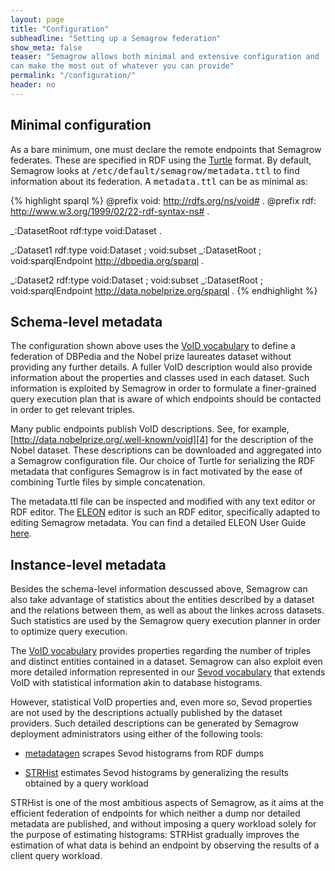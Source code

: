```yaml
---
layout: page
title: "Configuration"
subheadline: "Setting up a Semagrow federation"
show_meta: false
teaser: "Semagrow allows both minimal and extensive configuration and
can make the most out of whatever you can provide"
permalink: "/configuration/"
header: no
---
```

## Minimal configuration

As a bare minimum, one must declare the remote endpoints that Semagrow
federates. These are specified in RDF using the [Turtle][1] format.
By default, Semagrow looks at
<samp>/etc/default/semagrow/metadata.ttl</samp>
to find information about its federation. A
<samp>metadata.ttl</samp> can be as minimal as:

{% highlight sparql %}
@prefix void: <http://rdfs.org/ns/void#> .
@prefix rdf: <http://www.w3.org/1999/02/22-rdf-syntax-ns#> .

_:DatasetRoot rdf:type void:Dataset .

_:Dataset1 rdf:type void:Dataset ;
     void:subset _:DatasetRoot ;
     void:sparqlEndpoint <http://dbpedia.org/sparql> .

_:Dataset2 rdf:type void:Dataset ;
     void:subset _:DatasetRoot ;
     void:sparqlEndpoint <http://data.nobelprize.org/sparql> .
{% endhighlight %}


## Schema-level metadata

The configuration shown above uses the [VoID vocabulary][2] to define
a federation of DBPedia and the Nobel prize laureates dataset without
providing any further details. A fuller VoID description would also
provide information about the properties and classes used in each
dataset. Such information is exploited by Semagrow in order to
formulate a finer-grained query execution plan that is aware of which
endpoints should be contacted in order to get relevant triples.

Many public endpoints publish VoID descriptions. See, for example,
[http://data.nobelprize.org/.well-known/void][4] for the description
of the Nobel dataset. These descriptions can be downloaded and
aggregated into a Semagrow configuration file. Our choice of Turtle
for serializing the RDF metadata that configures Semagrow is in fact
motivated by the ease of combining Turtle files by simple
concatenation.

The metadata.ttl file can be inspected and modified with any text
editor or RDF editor. The [ELEON][5] editor is such an RDF editor,
specifically adapted to editing Semagrow metadata. 
You can find a detailed ELEON User Guide [here][6].


## Instance-level metadata

Besides the schema-level information descussed above, Semagrow can
also take advantage of statistics about the entities described by a
dataset and the relations between them, as well as about the
linkes across datasets. Such statistics are used by the Semagrow query
execution planner in order to optimize query execution.

The [VoID vocabulary][2] provides properties regarding the number of
triples and distinct entities contained in a dataset. Semagrow can
also exploit even more detailed information represented in our
[Sevod vocabulary][1] that extends VoID with statistical information
akin to database histograms.

However, statistical VoID properties and, even more so, Sevod
properties are not used by the descriptions actually published by the
dataset providers. Such detailed descriptions can be generated by
Semagrow deployment administrators using either of the following
tools:

 * [metadatagen][7] scrapes Sevod histograms from RDF dumps

 * [STRHist][8] estimates Sevod histograms by generalizing the
   results obtained by a query workload

STRHist is one of the most ambitious aspects of Semagrow, as it aims
at the efficient federation of endpoints for which neither a dump nor
detailed metadata are published, and without imposing a query workload
solely for the purpose of estimating histograms: STRHist gradually
improves the estimation of what data is behind an endpoint by
observing the results of a client query workload.


[1]: http://www.w3.org/TeamSubmission/turtle
[2]: http://www.w3.org/TR/void/ 
[3]: http://www.w3.org/2015/03/sevod
[4]: http://data.nobelprize.org/.well-known/void
[5]: https://github.com/semagrow/fork-eleon
[6]: /assets/pdf/metadata-editing.pdf 
[7]: https://bitbucket.org/dataengineering/metadatagen
[8]: https://bitbucket.org/acharal/strhist
